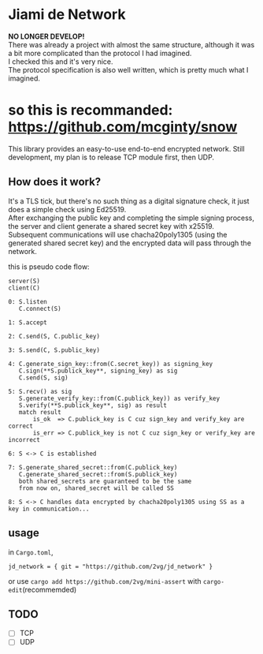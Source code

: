 Jiami de Network
=========================

**NO LONGER DEVELOP!**</br>
There was already a project with almost the same structure, although it was a bit more complicated than the protocol I had imagined.</br>
I checked this and it's very nice.</br>
The protocol specification is also well written, which is pretty much what I imagined.</br>

so this is recommanded: https://github.com/mcginty/snow
===
This library provides an easy-to-use end-to-end encrypted network.
Still development, my plan is to release TCP module first, then UDP.

## How does it work?

It's a TLS tick, but there's no such thing as a digital signature check, it just does a simple check using Ed25519.</br>
After exchanging the public key and completing the simple signing process, the server and client generate a shared secret key with x25519.</br>
Subsequent communications will use chacha20poly1305 (using the generated shared secret key) and the encrypted data will pass through the network.</br>

this is pseudo code flow:
```
server(S)
client(C)

0: S.listen
   C.connect(S)

1: S.accept

2: C.send(S, C.public_key)

3: S.send(C, S.public_key)

4: C.generate_sign_key::from(C.secret_key)) as signing_key
   C.sign(**S.publick_key**, signing_key) as sig
   C.send(S, sig)

5: S.recv() as sig
   S.generate_verify_key::from(C.publick_key)) as verify_key
   S.verify(**S.publick_key**, sig) as result
   match result
       is_ok  => C.publick_key is C cuz sign_key and verify_key are correct
       is_err => C.publick_key is not C cuz sign_key or verify_key are incorrect

6: S <-> C is established

7: S.generate_shared_secret::from(C.publick_key)
   C.generate_shared_secret::from(S.publick_key)
   both shared_secrets are guaranteed to be the same
   from now on, shared_secret will be called SS

8: S <-> C handles data encrypted by chacha20poly1305 using SS as a key in communication...
```

## usage

in `Cargo.toml`,
```
jd_network = { git = "https://github.com/2vg/jd_network" }
```
or use `cargo add https://github.com/2vg/mini-assert` with `cargo-edit`(recommemded)

## TODO
- [ ] TCP
- [ ] UDP
